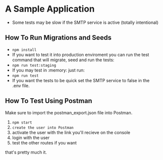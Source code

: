 # A Sample Application

- Some tests may be slow if the SMTP service is active (totally intentional)

## How To Run Migrations and Seeds

- `npm install`
- If you want to test it into production enviroment you can run the test command that will migrate, seed and run the tests:
- `npm run test:staging`
- If you may test in :memory: just run:
- `npm run test`
- If you want the tests to be quick set the SMTP service to false in the .env file.

## How To Test Using Postman

Make sure to import the postman_export.json file into Postman.

1. `npm start`
2. `create the user into Postman`
3. activate the user with the link you'll recieve on the console
4. login with the user
5. test the other routes if you want

that's pretty much it.

